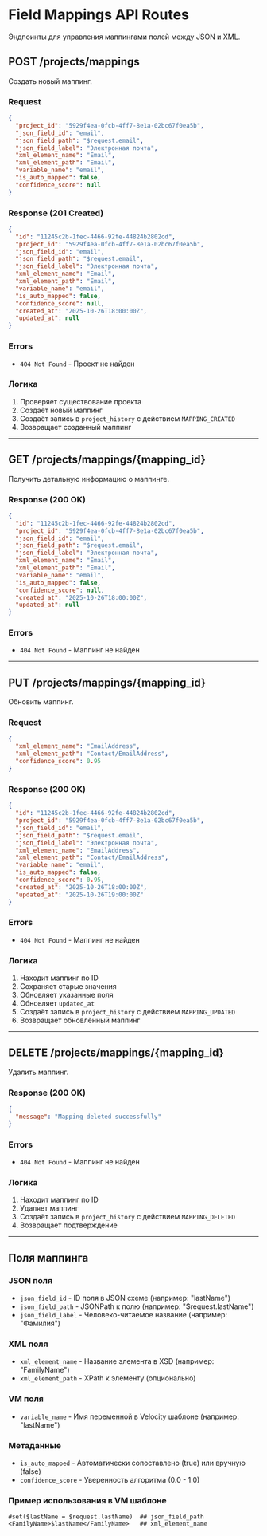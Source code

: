 # Field Mappings API Routes

Эндпоинты для управления маппингами полей между JSON и XML.

## POST /projects/mappings

Создать новый маппинг.

### Request
```json
{
  "project_id": "5929f4ea-0fcb-4ff7-8e1a-02bc67f0ea5b",
  "json_field_id": "email",
  "json_field_path": "$request.email",
  "json_field_label": "Электронная почта",
  "xml_element_name": "Email",
  "xml_element_path": "Email",
  "variable_name": "email",
  "is_auto_mapped": false,
  "confidence_score": null
}
```

### Response (201 Created)
```json
{
  "id": "11245c2b-1fec-4466-92fe-44824b2802cd",
  "project_id": "5929f4ea-0fcb-4ff7-8e1a-02bc67f0ea5b",
  "json_field_id": "email",
  "json_field_path": "$request.email",
  "json_field_label": "Электронная почта",
  "xml_element_name": "Email",
  "xml_element_path": "Email",
  "variable_name": "email",
  "is_auto_mapped": false,
  "confidence_score": null,
  "created_at": "2025-10-26T18:00:00Z",
  "updated_at": null
}
```

### Errors
- `404 Not Found` - Проект не найден

### Логика
1. Проверяет существование проекта
2. Создаёт новый маппинг
3. Создаёт запись в `project_history` с действием `MAPPING_CREATED`
4. Возвращает созданный маппинг

---

## GET /projects/mappings/{mapping_id}

Получить детальную информацию о маппинге.

### Response (200 OK)
```json
{
  "id": "11245c2b-1fec-4466-92fe-44824b2802cd",
  "project_id": "5929f4ea-0fcb-4ff7-8e1a-02bc67f0ea5b",
  "json_field_id": "email",
  "json_field_path": "$request.email",
  "json_field_label": "Электронная почта",
  "xml_element_name": "Email",
  "xml_element_path": "Email",
  "variable_name": "email",
  "is_auto_mapped": false,
  "confidence_score": null,
  "created_at": "2025-10-26T18:00:00Z",
  "updated_at": null
}
```

### Errors
- `404 Not Found` - Маппинг не найден

---

## PUT /projects/mappings/{mapping_id}

Обновить маппинг.

### Request
```json
{
  "xml_element_name": "EmailAddress",
  "xml_element_path": "Contact/EmailAddress",
  "confidence_score": 0.95
}
```

### Response (200 OK)
```json
{
  "id": "11245c2b-1fec-4466-92fe-44824b2802cd",
  "project_id": "5929f4ea-0fcb-4ff7-8e1a-02bc67f0ea5b",
  "json_field_id": "email",
  "json_field_path": "$request.email",
  "json_field_label": "Электронная почта",
  "xml_element_name": "EmailAddress",
  "xml_element_path": "Contact/EmailAddress",
  "variable_name": "email",
  "is_auto_mapped": false,
  "confidence_score": 0.95,
  "created_at": "2025-10-26T18:00:00Z",
  "updated_at": "2025-10-26T19:00:00Z"
}
```

### Errors
- `404 Not Found` - Маппинг не найден

### Логика
1. Находит маппинг по ID
2. Сохраняет старые значения
3. Обновляет указанные поля
4. Обновляет `updated_at`
5. Создаёт запись в `project_history` с действием `MAPPING_UPDATED`
6. Возвращает обновлённый маппинг

---

## DELETE /projects/mappings/{mapping_id}

Удалить маппинг.

### Response (200 OK)
```json
{
  "message": "Mapping deleted successfully"
}
```

### Errors
- `404 Not Found` - Маппинг не найден

### Логика
1. Находит маппинг по ID
2. Удаляет маппинг
3. Создаёт запись в `project_history` с действием `MAPPING_DELETED`
4. Возвращает подтверждение

---

## Поля маппинга

### JSON поля
- `json_field_id` - ID поля в JSON схеме (например: "lastName")
- `json_field_path` - JSONPath к полю (например: "$request.lastName")
- `json_field_label` - Человеко-читаемое название (например: "Фамилия")

### XML поля
- `xml_element_name` - Название элемента в XSD (например: "FamilyName")
- `xml_element_path` - XPath к элементу (опционально)

### VM поля
- `variable_name` - Имя переменной в Velocity шаблоне (например: "lastName")

### Метаданные
- `is_auto_mapped` - Автоматически сопоставлено (true) или вручную (false)
- `confidence_score` - Уверенность алгоритма (0.0 - 1.0)

### Пример использования в VM шаблоне
```velocity
#set($lastName = $request.lastName)  ## json_field_path
<FamilyName>$lastName</FamilyName>   ## xml_element_name
```

